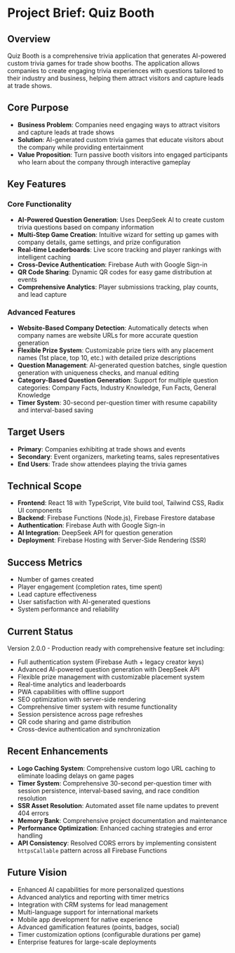 # Project Brief: Quiz Booth

## Overview

Quiz Booth is a comprehensive trivia application that generates AI-powered custom trivia games for trade show booths. The application allows companies to create engaging trivia experiences with questions tailored to their industry and business, helping them attract visitors and capture leads at trade shows.

## Core Purpose

- **Business Problem**: Companies need engaging ways to attract visitors and capture leads at trade shows
- **Solution**: AI-generated custom trivia games that educate visitors about the company while providing entertainment
- **Value Proposition**: Turn passive booth visitors into engaged participants who learn about the company through interactive gameplay

## Key Features

### Core Functionality

- **AI-Powered Question Generation**: Uses DeepSeek AI to create custom trivia questions based on company information
- **Multi-Step Game Creation**: Intuitive wizard for setting up games with company details, game settings, and prize configuration
- **Real-time Leaderboards**: Live score tracking and player rankings with intelligent caching
- **Cross-Device Authentication**: Firebase Auth with Google Sign-in
- **QR Code Sharing**: Dynamic QR codes for easy game distribution at events
- **Comprehensive Analytics**: Player submissions tracking, play counts, and lead capture

### Advanced Features

- **Website-Based Company Detection**: Automatically detects when company names are website URLs for more accurate question generation
- **Flexible Prize System**: Customizable prize tiers with any placement names (1st place, top 10, etc.) with detailed prize descriptions
- **Question Management**: AI-generated question batches, single question generation with uniqueness checks, and manual editing
- **Category-Based Question Generation**: Support for multiple question categories: Company Facts, Industry Knowledge, Fun Facts, General Knowledge
- **Timer System**: 30-second per-question timer with resume capability and interval-based saving

## Target Users

- **Primary**: Companies exhibiting at trade shows and events
- **Secondary**: Event organizers, marketing teams, sales representatives
- **End Users**: Trade show attendees playing the trivia games

## Technical Scope

- **Frontend**: React 18 with TypeScript, Vite build tool, Tailwind CSS, Radix UI components
- **Backend**: Firebase Functions (Node.js), Firebase Firestore database
- **Authentication**: Firebase Auth with Google Sign-in
- **AI Integration**: DeepSeek API for question generation
- **Deployment**: Firebase Hosting with Server-Side Rendering (SSR)

## Success Metrics

- Number of games created
- Player engagement (completion rates, time spent)
- Lead capture effectiveness
- User satisfaction with AI-generated questions
- System performance and reliability

## Current Status

Version 2.0.0 - Production ready with comprehensive feature set including:

- Full authentication system (Firebase Auth + legacy creator keys)
- Advanced AI-powered question generation with DeepSeek API
- Flexible prize management with customizable placement system
- Real-time analytics and leaderboards
- PWA capabilities with offline support
- SEO optimization with server-side rendering
- Comprehensive timer system with resume functionality
- Session persistence across page refreshes
- QR code sharing and game distribution
- Cross-device authentication and synchronization

## Recent Enhancements

- **Logo Caching System**: Comprehensive custom logo URL caching to eliminate loading delays on game pages
- **Timer System**: Comprehensive 30-second per-question timer with session persistence, interval-based saving, and race condition resolution
- **SSR Asset Resolution**: Automated asset file name updates to prevent 404 errors
- **Memory Bank**: Comprehensive project documentation and maintenance
- **Performance Optimization**: Enhanced caching strategies and error handling
- **API Consistency**: Resolved CORS errors by implementing consistent `httpsCallable` pattern across all Firebase Functions

## Future Vision

- Enhanced AI capabilities for more personalized questions
- Advanced analytics and reporting with timer metrics
- Integration with CRM systems for lead management
- Multi-language support for international markets
- Mobile app development for native experience
- Advanced gamification features (points, badges, social)
- Timer customization options (configurable durations per game)
- Enterprise features for large-scale deployments
